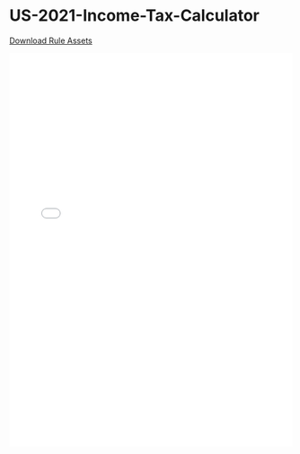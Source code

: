 # US-2021-Income-Tax-Calculator

[Download Rule Assets](https://github.com/corticon/templates/blob/main/Dynamic-Form-Templates/US-2021-Income-Tax-Calculator/Rule%20Assets.zip)

<iframe width="100%" height="700" src="//jsfiddle.net/salmelinovitz/d4tb3e16/1/embedded/" allowfullscreen="allowfullscreen" allowpaymentrequest frameborder="0"></iframe>